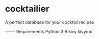 # cocktailier
A perfect database for your cocktail recipes

----- Requirements
Python 3.9
kivy
kivymd


